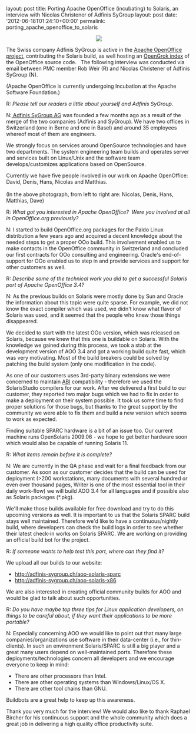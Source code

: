layout: post
title: Porting Apache OpenOffice (incubating) to Solaris, an interview with Nicolas Christener of Adfinis SyGroup
layout: post
date: '2012-06-18T01:24:10+00:00'
permalink: porting_apache_openoffice_to_solaris

<div align="center"> 
    <p><img src="http://www.robweir.com/solaris.jpg" /></p> 
  </div> 
  <p> </p> 
  <p>The Swiss company Adfinis SyGroup is active in the <a href="http://incubator.apache.org/openofficeorg/">Apache OpenOffice project</a>, contributing the Solaris build, as well hosting an <a href="http://opengrok.adfinis-sygroup.org/source/">OpenGrok index</a> of the OpenOffice source code.&nbsp;&nbsp; The following interview was conducted via email between PMC member Rob Weir (R) and Nicolas Christener of Adfinis SyGroup (N).</p> 
  <p>(Apache OpenOffice is currently undergoing
      Incubation at the Apache Software Foundation.)</p> 
  <p> </p> 
  <p>R: <i>Please tell our readers a little about yourself and Adfinis SyGroup</i>.</p> 
  <p>N:<a href="http://adfinis-sygroup.ch/"> Adfinis SyGroup AG</a> was founded a few months ago as a result of the merge of the two companies (Adfinis and SyGroup). We have two offices in Switzerland (one in Berne and one in Basel) and around 35 employees whereof most of them are engineers.</p> 
  <p>We strongly focus on services around OpenSource technologies and have two departments. The system engineering team builds and operates server and services built on Linux/Unix and the software team develops/customizes applications based on OpenSource.</p> 
  <p>Currently we have five people involved in our work on Apache OpenOffice: David, Denis, Hans, Nicolas and Matthias.<br /> <br />
(In the above photograph, from left to right are: Nicolas, Denis, Hans, Matthias, Dave)</p> 
  <p>R: <i>What got you interested in Apache OpenOffice? &nbsp;Were you involved at all in OpenOffice.org previously?</i></p> 
  <p>N: I started to build OpenOffice.org packages for the Paldo Linux distribution a few years ago and acquired a decent knowledge about the needed steps to get a proper OOo build. This involvement enabled us to make contacts in the OpenOffice community in Switzerland and concluded our first contracts for OOo consulting and engineering. Oracle's end-of-support for OOo enabled us to step in and provide services and support for other customers as well.</p> 
  <p>R: <i>Describe some of the technical work you did to get a successful Solaris port of Apache OpenOffice 3.4?</i></p> 
  <p>N: As the previous builds on Solaris were mostly done by Sun and Oracle the information about this topic were quite sparse. For example, we did not know the exact compiler which was used, we didn't know what flavor of Solaris was used, and it seemed that the people who knew those things disappeared.</p> 
  <p>We decided to start with the latest OOo version, which was released on Solaris, because we knew that this one is buildable on Solaris. With the knowledge we gained during this process, we took a stab at the development version of AOO 3.4 and got a working build quite fast, which was very motivating. Most of the build breakers could be solved by patching the build system (only one modification in the code).</p> 
  <p>As one of our customers uses 3rd-party binary extensions we were concerned to maintain <a href="http://en.wikipedia.org/wiki/Application_binary_interface">ABI</a> compatibility - therefore we used the SolarisStudio compilers for our work. After we delivered a first build to our customer, they reported two major bugs which we had to fix in order to make a deployment on their system possible. It took us some time to find proper solutions for those bugs, but thanks to the great support by the community we were able to fix them and build a new version which seems to work as expected.</p> 
  <p>Finding suitable SPARC hardware is a bit of an issue too. Our current machine runs OpenSolaris 2009.06 - we hope to get better hardware soon which would also be capable of running Solaris 11.</p> 
  <p>R: <i>What items remain before it is complete?</i></p> 
  <p>N: We are currently in the QA phase and wait for a final feedback from our customer. As soon as our customer decides that the build can be used for deployment (&gt;200 workstations, many documents with several hundred or even over thousand pages, Writer is one of the most essential tool in their daily work-flow) we will build AOO 3.4 for all languages and if possible also as Solaris packages (*.pkg).</p> 
  <p>We'll make those builds available for free download and try to do this upcoming versions as well. It is important to us that the Solaris SPARC build stays well maintained. Therefore we'd like to have a continuous/nightly build, where developers can check the build logs in order to see whether their latest check-in works on Solaris SPARC. We are working on providing an official build bot for the project.</p> 
  <p>R: <i>If someone wants to help test this port, where can they find it?</i></p> 
  <p>We upload all our builds to our website:<br /> <a target="_blank" href="http://adfinis-sygroup.ch/aoo-solaris-sparc"></a></p> 
  <ul> 
    <li><a target="_blank" href="http://adfinis-sygroup.ch/aoo-solaris-sparc">http://adfinis-sygroup.ch/aoo-<wbr />solaris-sparc</a><a target="_blank" href="http://adfinis-sygroup.ch/aoo-solaris-x86"></a></li> 
    <li><a target="_blank" href="http://adfinis-sygroup.ch/aoo-solaris-x86">http://adfinis-sygroup.ch/aoo-<wbr />solaris-x86</a><br /></li> 
  </ul> 
  <p>We are also interested in creating official community builds for AOO and would be glad to talk about such opportunities.</p> 
  <p>R: <i>Do you have maybe top three tips for Linux application developers, on things to be careful about, if they want their applications to be more portable?</i></p> 
  <p>N: Especially concerning AOO we would like to point out that many large companies/organizations use software in their data-center (i.e., for thin-clients). In such an environment Solaris/SPARC is still a big player and a great many users depend on well-maintained ports. Therefore these deployments/technologies concern all developers and we encourage everyone to keep in mind:</p> 
  <ul> 
    <li>There are other processors than Intel.</li> 
    <li>There are other operating systems than Windows/Linux/OS X.</li> 
    <li>There are other tool chains than GNU.</li> 
  </ul> 
  <p>Buildbots are a great help to keep up this awareness.</p> 
  <p>Thank you very much for the interview! We would also like to thank Raphael Bircher for his continuous support and the whole community which does a great job in delivering a high quality office productivity suite.</p>
